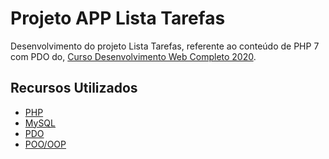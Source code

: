 # Projeto APP Lista Tarefas

Desenvolvimento do projeto Lista Tarefas, referente ao conteúdo de PHP 7 com PDO do, [Curso Desenvolvimento Web Completo 2020](https://www.udemy.com/course/web-completo).

## Recursos Utilizados
- [PHP](https://www.php.net/)
- [MySQL](https://www.mysql.com/)
- [PDO](https://www.php.net/manual/pt_BR/book.pdo.php)
- [POO/OOP](https://pt.wikipedia.org/wiki/Programa%C3%A7%C3%A3o_orientada_a_objetos)

